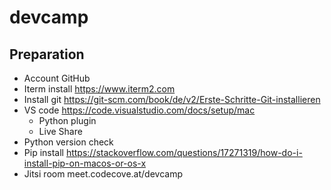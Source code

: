 # devcamp

## Preparation
- Account GitHub 
- Iterm install https://www.iterm2.com 
- Install git https://git-scm.com/book/de/v2/Erste-Schritte-Git-installieren 
- VS code https://code.visualstudio.com/docs/setup/mac 
    - Python plugin
    - Live Share
- Python version check
- Pip install https://stackoverflow.com/questions/17271319/how-do-i-install-pip-on-macos-or-os-x 
- Jitsi room meet.codecove.at/devcamp